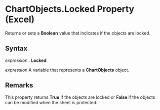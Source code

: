 
# ChartObjects.Locked Property (Excel)

Returns or sets a  **Boolean** value that indicates if the objects are locked.


## Syntax

 _expression_ . **Locked**

 _expression_ A variable that represents a **ChartObjects** object.


## Remarks

This property returns  **True** if the objects are locked or **False** if the objects can be modified when the sheet is protected.


